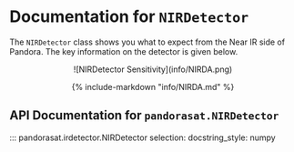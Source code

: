 # Documentation for `NIRDetector`

The `NIRDetector` class shows you what to expect from the Near IR side of Pandora. The key information on the detector is given below.

<center>
![NIRDetector Sensitivity](info/NIRDA.png)

{%
   include-markdown "info/NIRDA.md"
%}
</center>

## API Documentation for `pandorasat.NIRDetector`

::: pandorasat.irdetector.NIRDetector
    selection:
      docstring_style: numpy
